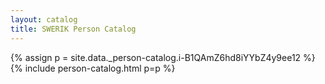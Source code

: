 ```yaml
---
layout: catalog
title: SWERIK Person Catalog
---
```

{% assign p = site.data._person-catalog.i-B1QAmZ6hd8iYYbZ4y9ee12 %}
{% include person-catalog.html p=p %}

